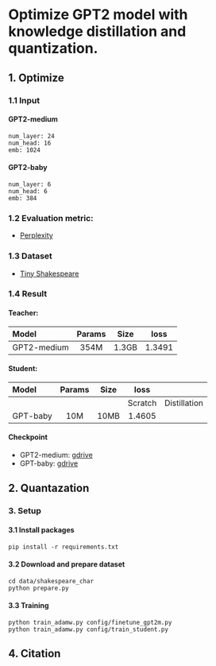# Optimize GPT2 model with knowledge distillation and quantization.

## 1. Optimize
### 1.1 Input 
#### GPT2-medium
```
num_layer: 24
num_head: 16
emb: 1024
```


#### GPT2-baby
```
num_layer: 6
num_head: 6
emb: 384
```


### 1.2 Evaluation metric:
- [Perplexity](https://huggingface.co/docs/transformers/perplexity)

### 1.3 Dataset
- [Tiny Shakespeare](https://huggingface.co/datasets/tiny_shakespeare)

### 1.4 Result
#### Teacher:
| Model        | Params | Size  |  loss  |
|:----------   | :----: | :---: |  :---: |
| GPT2-medium  |  354M  | 1.3GB | 1.3491 |


#### Student:
| Model 	  | Params 	| Size   | loss    |             |
|:----------  | :----:	| :---:  |:-------:|:-----------:|
|       	  |        	|        | Scratch | Distillation|
| GPT-baby    |  10M    |  10MB  | 1.4605  |             |


#### Checkpoint
- GPT2-medium: [gdrive](https://drive.google.com/file/d/1OqK1qSn4QXRawimao_ZXYH8xlEoJ4aHU/view?usp=sharing)
- GPT-baby: [gdrive](https://drive.google.com/file/d/1JR8aqobiRmKU2N_ItDmQMoYOHigQJ9LN/view?usp=sharing)



## 2. Quantazation


### 3. Setup
#### 3.1 Install packages
```
pip install -r requirements.txt
```
#### 3.2 Download and prepare dataset
```
cd data/shakespeare_char
python prepare.py
```
#### 3.3 Training
```
python train_adamw.py config/finetune_gpt2m.py
python train_adamw.py config/train_student.py
```

## 4. Citation



